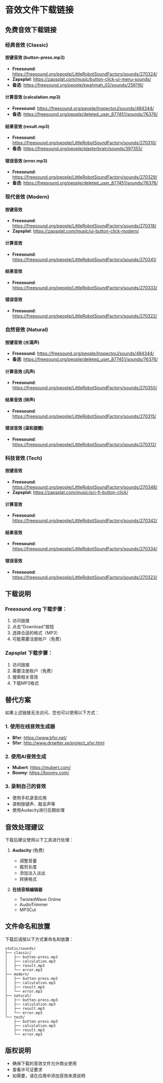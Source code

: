 # 音效文件下载链接

## 免费音效下载链接

### 经典音效 (Classic)

#### 按键音效 (button-press.mp3)
- **Freesound**: https://freesound.org/people/LittleRobotSoundFactory/sounds/270324/
- **Zapsplat**: https://zapsplat.com/music/button-click-ui-menu-sounds/
- **备选**: https://freesound.org/people/kwahmah_02/sounds/256116/

#### 计算音效 (calculation.mp3)
- **Freesound**: https://freesound.org/people/InspectorJ/sounds/484344/
- **备选**: https://freesound.org/people/deleted_user_877451/sounds/76376/

#### 结果音效 (result.mp3)
- **Freesound**: https://freesound.org/people/LittleRobotSoundFactory/sounds/270310/
- **备选**: https://freesound.org/people/plasterbrain/sounds/397355/

#### 错误音效 (error.mp3)
- **Freesound**: https://freesound.org/people/LittleRobotSoundFactory/sounds/270329/
- **备选**: https://freesound.org/people/deleted_user_877451/sounds/76376/

### 现代音效 (Modern)

#### 按键音效
- **Freesound**: https://freesound.org/people/LittleRobotSoundFactory/sounds/270318/
- **Zapsplat**: https://zapsplat.com/music/ui-button-click-modern/

#### 计算音效
- **Freesound**: https://freesound.org/people/LittleRobotSoundFactory/sounds/270341/

#### 结果音效
- **Freesound**: https://freesound.org/people/LittleRobotSoundFactory/sounds/270333/

#### 错误音效
- **Freesound**: https://freesound.org/people/LittleRobotSoundFactory/sounds/270322/

### 自然音效 (Natural)

#### 按键音效 (水滴声)
- **Freesound**: https://freesound.org/people/InspectorJ/sounds/484344/
- **备选**: https://freesound.org/people/deleted_user_877451/sounds/76376/

#### 计算音效 (风声)
- **Freesound**: https://freesound.org/people/LittleRobotSoundFactory/sounds/270350/

#### 结果音效 (钟声)
- **Freesound**: https://freesound.org/people/LittleRobotSoundFactory/sounds/270315/

#### 错误音效 (温和提醒)
- **Freesound**: https://freesound.org/people/LittleRobotSoundFactory/sounds/270312/

### 科技音效 (Tech)

#### 按键音效
- **Freesound**: https://freesound.org/people/LittleRobotSoundFactory/sounds/270348/
- **Zapsplat**: https://zapsplat.com/music/sci-fi-button-click/

#### 计算音效
- **Freesound**: https://freesound.org/people/LittleRobotSoundFactory/sounds/270342/

#### 结果音效
- **Freesound**: https://freesound.org/people/LittleRobotSoundFactory/sounds/270334/

#### 错误音效
- **Freesound**: https://freesound.org/people/LittleRobotSoundFactory/sounds/270323/

## 下载说明

### Freesound.org 下载步骤：
1. 访问链接
2. 点击"Download"按钮
3. 选择合适的格式（MP3）
4. 可能需要注册账户（免费）

### Zapsplat 下载步骤：
1. 访问链接
2. 需要注册账户（免费）
3. 搜索相关音效
4. 下载MP3格式

## 替代方案

如果上述链接无法访问，您也可以使用以下方式：

### 1. 使用在线音效生成器
- **Bfxr**: https://www.bfxr.net/
- **Sfxr**: http://www.drpetter.se/project_sfxr.html

### 2. 使用AI音效生成
- **Mubert**: https://mubert.com/
- **Boomy**: https://boomy.com/

### 3. 录制自己的音效
- 使用手机录音应用
- 录制按键声、敲击声等
- 使用Audacity进行后期处理

## 音效处理建议

下载后建议使用以下工具进行处理：

1. **Audacity** (免费)
   - 调整音量
   - 裁剪长度
   - 添加淡入淡出
   - 转换格式

2. **在线音频编辑器**
   - TwistedWave Online
   - AudioTrimmer
   - MP3Cut

## 文件命名和放置

下载后请按以下方式重命名和放置：

```
static/sounds/
├── classic/
│   ├── button-press.mp3
│   ├── calculation.mp3
│   ├── result.mp3
│   └── error.mp3
├── modern/
│   ├── button-press.mp3
│   ├── calculation.mp3
│   ├── result.mp3
│   └── error.mp3
├── natural/
│   ├── button-press.mp3
│   ├── calculation.mp3
│   ├── result.mp3
│   └── error.mp3
└── tech/
    ├── button-press.mp3
    ├── calculation.mp3
    ├── result.mp3
    └── error.mp3
```

## 版权说明

- 确保下载的音效文件允许商业使用
- 查看许可证要求
- 如需要，请在应用中添加音效来源说明 